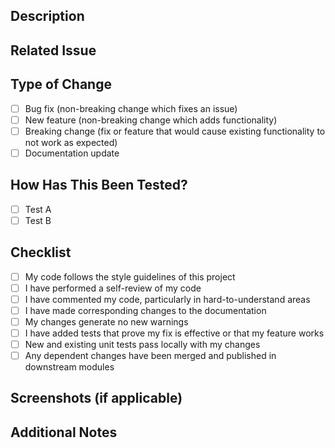 ## Description

<!-- Provide a detailed description of the changes in this PR. Include any context or background information. -->

## Related Issue

<!-- If this PR addresses an issue, link to the issue here. -->

## Type of Change

- [ ] Bug fix (non-breaking change which fixes an issue)
- [ ] New feature (non-breaking change which adds functionality)
- [ ] Breaking change (fix or feature that would cause existing functionality to not work as expected)
- [ ] Documentation update

## How Has This Been Tested?

<!-- Describe the tests that you ran to verify your changes. Provide instructions so we can reproduce. Include any relevant details. -->

- [ ] Test A
- [ ] Test B

## Checklist

- [ ] My code follows the style guidelines of this project
- [ ] I have performed a self-review of my code
- [ ] I have commented my code, particularly in hard-to-understand areas
- [ ] I have made corresponding changes to the documentation
- [ ] My changes generate no new warnings
- [ ] I have added tests that prove my fix is effective or that my feature works
- [ ] New and existing unit tests pass locally with my changes
- [ ] Any dependent changes have been merged and published in downstream modules

## Screenshots (if applicable)

<!-- Add screenshots to demonstrate the changes in the UI. -->

## Additional Notes

<!-- Add any additional notes or context about the PR here. -->
